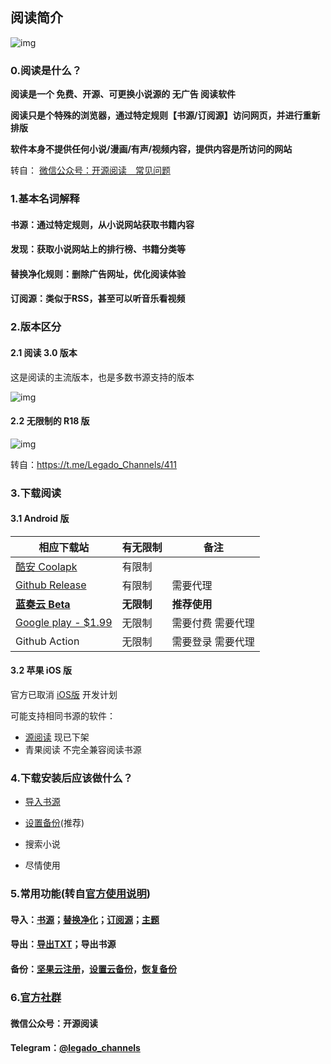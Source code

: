 ## 阅读简介

![img](https://telegra.ph/file/baff78c0816cac595ba8a.jpg)

### 0.阅读是什么？

**阅读是一个 免费、开源、可更换小说源的 无广告 阅读软件**

**阅读只是个特殊的浏览器，通过特定规则【书源/订阅源】访问网页，并进行重新排版**

**软件本身不提供任何小说/漫画/有声/视频内容，提供内容是所访问的网站**

转自： [微信公众号：开源阅读　常见问题](https://mp.weixin.qq.com/s/5EO-TuqYfDrK-bFk78vd3g)



### 1.基本名词解释

#### **书源：通过特定规则，从小说网站获取书籍内容**

#### **发现：获取小说网站上的排行榜、书籍分类等**

#### **替换净化规则：删除广告网址，优化阅读体验**

#### **订阅源：类似于RSS，甚至可以听音乐看视频**



### 2.版本区分

#### 2.1 阅读 3.0 版本

这是阅读的主流版本，也是多数书源支持的版本

![img](https://raw.githubusercontent.com/gedoor/legado/master/app/src/main/res/mipmap-xxxhdpi/ic_launcher.png)

#### 2.2 无限制的 R18 版

![img](https://telegra.ph/file/ba6a9c754d2f5912a60ca.png)

转自：https://t.me/Legado_Channels/411



### 3.下载阅读

#### 3.1  Android 版

| 相应下载站                                                   | 有无限制   | 备注                  |
| ------------------------------------------------------------ | ---------- | --------------------- |
| [酷安 Coolapk](https://www.coolapk.com/apk/io.legado.app.release) | 有限制     |                       |
| [Github Release](https://github.com/gedoor/legado/releases/latest) | 有限制     | 需要代理              |
| **[蓝奏云 Beta](https://kunfei.lanzoui.com/b0f810h4b)**      | **无限制** | **推荐使用**          |
| [Google play - $1.99](https://play.google.com/store/apps/details?id=io.legado.play.release) | 无限制     | 需要付费     需要代理 |
| Github Action                                                | 无限制     | 需要登录     需要代理 |



#### 3.2 苹果 iOS 版

官方已取消 [iOS版](https://github.com/gedoor/YueDuFlutter) 开发计划

可能支持相同书源的软件：
- [源阅读](https://github.com/kaich/Yuedu) 现已下架
- 青果阅读 不完全兼容阅读书源


### 4.下载安装后应该做什么？

- [导入书源](https://github.com/windyhusky/PixivSource/blob/main/doc/Import.md)

- [设置备份](https://www.yuque.com/legado/wiki/mgu5qu)(推荐)

- 搜索小说

- 尽情使用



### 5.常用功能(转自[官方使用说明](https://www.yuque.com/legado/wiki/xz))

#### 导入：[书源](https://www.yuque.com/legado/wiki/xdroke)；[替换净化](https://www.yuque.com/legado/wiki/gnt3nq)；[订阅源](https://www.yuque.com/legado/wiki/grqch2)；[主题](https://www.yuque.com/legado/wiki/tgbqdy)

#### 导出：[导出TXT](https://telegra.ph/很多人不知道如何导出TXT-02-16)；导出书源

#### 备份：[坚果云注册](https://www.yuque.com/legado/wiki/fkx510)，[设置云备份](https://www.yuque.com/legado/wiki/mgu5qu)，[恢复备份](https://www.yuque.com/legado/wiki/nxs89y)



### 6.[官方社群](https://www.yuque.com/legado/wiki/community)

#### 微信公众号：开源阅读

#### Telegram：[@legado_channels](https://t.me/legado_channels)

